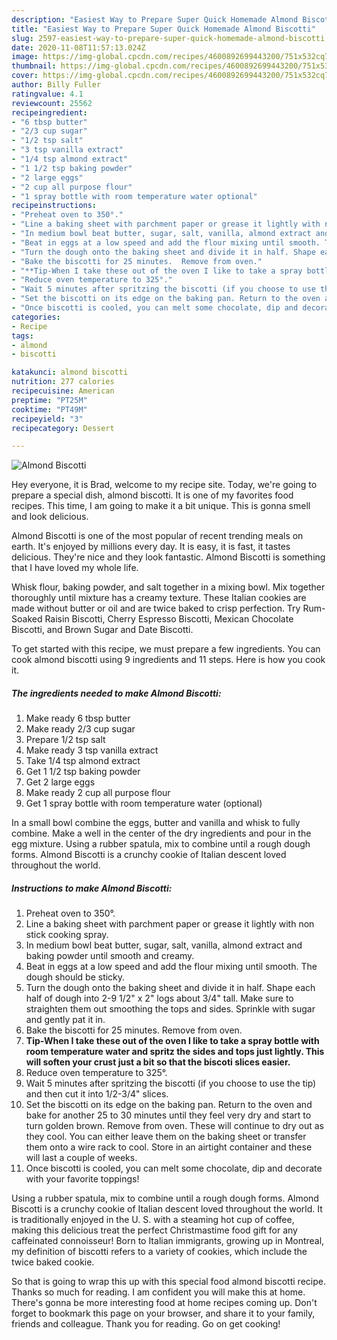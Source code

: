 ```yaml
---
description: "Easiest Way to Prepare Super Quick Homemade Almond Biscotti"
title: "Easiest Way to Prepare Super Quick Homemade Almond Biscotti"
slug: 2597-easiest-way-to-prepare-super-quick-homemade-almond-biscotti
date: 2020-11-08T11:57:13.024Z
image: https://img-global.cpcdn.com/recipes/4600892699443200/751x532cq70/almond-biscotti-recipe-main-photo.jpg
thumbnail: https://img-global.cpcdn.com/recipes/4600892699443200/751x532cq70/almond-biscotti-recipe-main-photo.jpg
cover: https://img-global.cpcdn.com/recipes/4600892699443200/751x532cq70/almond-biscotti-recipe-main-photo.jpg
author: Billy Fuller
ratingvalue: 4.1
reviewcount: 25562
recipeingredient:
- "6 tbsp butter"
- "2/3 cup sugar"
- "1/2 tsp salt"
- "3 tsp vanilla extract"
- "1/4 tsp almond extract"
- "1 1/2 tsp baking powder"
- "2 large eggs"
- "2 cup all purpose flour"
- "1 spray bottle with room temperature water optional"
recipeinstructions:
- "Preheat oven to 350°."
- "Line a baking sheet with parchment paper or grease it lightly with non stick cooking spray."
- "In medium bowl beat butter, sugar, salt, vanilla, almond extract and baking powder until smooth and creamy."
- "Beat in eggs at a low speed and add the flour mixing until smooth. The dough should be sticky."
- "Turn the dough onto the baking sheet and divide it in half. Shape each half of dough into 2-9 1/2&#34; x 2&#34; logs about 3/4&#34; tall. Make sure to straighten them out smoothing the tops and sides. Sprinkle with sugar and gently pat it in."
- "Bake the biscotti for 25 minutes.  Remove from oven."
- "**Tip-When I take these out of the oven I like to take a spray bottle with room temperature water and spritz the sides and tops just lightly. This will soften your crust just a bit so that the biscoti slices easier.**"
- "Reduce oven temperature to 325°."
- "Wait 5 minutes after spritzing the biscotti (if you choose to use the tip) and then cut it into 1/2-3/4&#34; slices."
- "Set the biscotti on its edge on the baking pan. Return to the oven and bake for another 25 to 30 minutes until they feel very dry and start to turn golden brown. Remove from oven. These will continue to dry out as they cool. You can either leave them on the baking sheet or transfer them onto a wire rack to cool. Store in an airtight container and these will last a couple of weeks."
- "Once biscotti is cooled, you can melt some chocolate, dip and decorate with your favorite toppings!"
categories:
- Recipe
tags:
- almond
- biscotti

katakunci: almond biscotti 
nutrition: 277 calories
recipecuisine: American
preptime: "PT25M"
cooktime: "PT49M"
recipeyield: "3"
recipecategory: Dessert

---
```



![Almond Biscotti](https://img-global.cpcdn.com/recipes/4600892699443200/751x532cq70/almond-biscotti-recipe-main-photo.jpg)

Hey everyone, it is Brad, welcome to my recipe site. Today, we're going to prepare a special dish, almond biscotti. It is one of my favorites food recipes. This time, I am going to make it a bit unique. This is gonna smell and look delicious.

Almond Biscotti is one of the most popular of recent trending meals on earth. It's enjoyed by millions every day. It is easy, it is fast, it tastes delicious. They're nice and they look fantastic. Almond Biscotti is something that I have loved my whole life.

Whisk flour, baking powder, and salt together in a mixing bowl. Mix together thoroughly until mixture has a creamy texture. These Italian cookies are made without butter or oil and are twice baked to crisp perfection. Try Rum-Soaked Raisin Biscotti, Cherry Espresso Biscotti, Mexican Chocolate Biscotti, and Brown Sugar and Date Biscotti.


To get started with this recipe, we must prepare a few ingredients. You can cook almond biscotti using 9 ingredients and 11 steps. Here is how you cook it.

<!--inarticleads1-->

##### The ingredients needed to make Almond Biscotti:

1. Make ready 6 tbsp butter
1. Make ready 2/3 cup sugar
1. Prepare 1/2 tsp salt
1. Make ready 3 tsp vanilla extract
1. Take 1/4 tsp almond extract
1. Get 1 1/2 tsp baking powder
1. Get 2 large eggs
1. Make ready 2 cup all purpose flour
1. Get 1 spray bottle with room temperature water (optional)


In a small bowl combine the eggs, butter and vanilla and whisk to fully combine. Make a well in the center of the dry ingredients and pour in the egg mixture. Using a rubber spatula, mix to combine until a rough dough forms. Almond Biscotti is a crunchy cookie of Italian descent loved throughout the world. 

<!--inarticleads2-->

##### Instructions to make Almond Biscotti:

1. Preheat oven to 350°.
1. Line a baking sheet with parchment paper or grease it lightly with non stick cooking spray.
1. In medium bowl beat butter, sugar, salt, vanilla, almond extract and baking powder until smooth and creamy.
1. Beat in eggs at a low speed and add the flour mixing until smooth. The dough should be sticky.
1. Turn the dough onto the baking sheet and divide it in half. Shape each half of dough into 2-9 1/2&#34; x 2&#34; logs about 3/4&#34; tall. Make sure to straighten them out smoothing the tops and sides. Sprinkle with sugar and gently pat it in.
1. Bake the biscotti for 25 minutes.  Remove from oven.
1. **Tip-When I take these out of the oven I like to take a spray bottle with room temperature water and spritz the sides and tops just lightly. This will soften your crust just a bit so that the biscoti slices easier.**
1. Reduce oven temperature to 325°.
1. Wait 5 minutes after spritzing the biscotti (if you choose to use the tip) and then cut it into 1/2-3/4&#34; slices.
1. Set the biscotti on its edge on the baking pan. Return to the oven and bake for another 25 to 30 minutes until they feel very dry and start to turn golden brown. Remove from oven. These will continue to dry out as they cool. You can either leave them on the baking sheet or transfer them onto a wire rack to cool. Store in an airtight container and these will last a couple of weeks.
1. Once biscotti is cooled, you can melt some chocolate, dip and decorate with your favorite toppings!


Using a rubber spatula, mix to combine until a rough dough forms. Almond Biscotti is a crunchy cookie of Italian descent loved throughout the world. It is traditionally enjoyed in the U. S. with a steaming hot cup of coffee, making this delicious treat the perfect Christmastime food gift for any caffeinated connoisseur! Born to Italian immigrants, growing up in Montreal, my definition of biscotti refers to a variety of cookies, which include the twice baked cookie. 

So that is going to wrap this up with this special food almond biscotti recipe. Thanks so much for reading. I am confident you will make this at home. There's gonna be more interesting food at home recipes coming up. Don't forget to bookmark this page on your browser, and share it to your family, friends and colleague. Thank you for reading. Go on get cooking!
